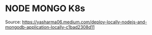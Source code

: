 # NODE MONGO K8s
Source: https://yasharma06.medium.com/deploy-locally-nodejs-and-mongodb-application-locally-c1bad2308d11
